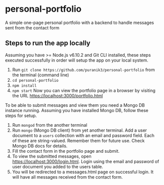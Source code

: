 # personal-portfolio
A simple one-page personal portfolio with a backend to handle messages sent from the contact form

## Steps to run the app locally
Assuming you have >= Node.js v6.10.2 and Git CLI installed, these steps executed successfully in order will setup the app on your local system.
1. Run `git clone https://github.com/puranik3/personal-portfolio` from the terminal (command line)
2. `cd personal-portfolio`
3. `npm install`
4. `npm start`
Now you can view the portfolio page in a browser by visiting the URL [https://localhost:3000/portfolio.html](https://localhost:3000/portfolio.html)

To be able to submit messages and view them you need a Mongo DB instance running. Assuming you have installed Mongo DB, follow these steps for setup.
1. Run `mongod` from the another terminal
2. Run `mongo` (Mongo DB client) from yet another terminal. Add a user document to a `users` collection with an email and password field. Each of these are string-valued. Remember them for future use. Check Mongo DB docs for details.
3. Fill the contact form in the portfolio page and submit.
4. To view the submitted messages, open [https://localhost:3000/login.html](https://localhost:3000/login.html). Login using the email and password of user document you added to the users table.
5. You will be redirected to a messages.html page on successful login. It will have all messages received from the contact form.

